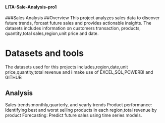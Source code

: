 #### LITA-Sale-Analysis-pro1
###Sales Analysis
##Overview
This project analyzes sales data to discover future trends, forcast future sales and provides actionable insights.
The datasets includes  information on customers transaction, products, quantity,total sales,region,unit price and date.
# Datasets and tools
The datasets used for this projects includes,region,date,unit price,quantity,total revenue and i make use of EXCEL,SQL,POWERBI and GITHUB
## Analysis
Sales trends:monthly,quarterly, and yearly trends
Product performance: Identifying best and worst selling products in each region,total revenue by product
Forecasting: Predict future sales using time series models.

